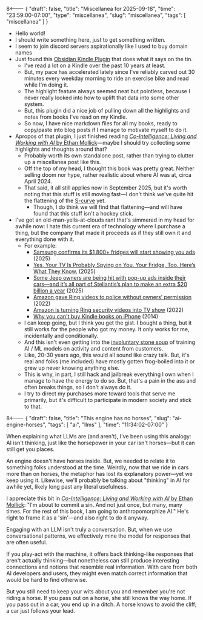 8<--- { "draft": false, "title": "Miscellanea for 2025-09-18", "time": "23:59:00-07:00", "type": "miscellanea", "slug": "miscellanea", "tags": [ "miscellanea" ] }

- Hello world!
- I should write something here, just to get something written.
- I seem to join discord servers aspirationally like I used to buy domain names
- Just found this [Obsidian Kindle Plugin](https://github.com/hadynz/obsidian-kindle-plugin) that does what it says on the tin.
	- I've read a lot on a Kindle over the past 10 years at least.
	- But, my pace has accelerated lately since I've reliably carved out 30 minutes every weekday morning to ride an exercise bike and read while I'm doing it.
	- The highlight feature always seemed neat but pointless, because I never really looked into how to uplift that data into some other system.
	- But, this plugin did a nice job of pulling down all the highlights and notes from books I've read on my Kindle.
	- So now, I have nice markdown files for all my books, ready to copy/paste into blog posts if I manage to motivate myself to do it.
- Apropos of that plugin, I just finished reading [*Co-Intelligence: Living and Working with AI* by Ethan Mollick](https://www.penguinrandomhouse.com/books/741805/co-intelligence-by-ethan-mollick/)—maybe I should try collecting some highlights and thoughts around that?
	- Probably worth its own standalone post, rather than trying to clutter up a miscellanea post like this.
	- Off the top of my head, I thought this book was pretty great. Neither selling doom nor hype, rather realistic about where AI was at, circa April 2024.
	- That said, it all still applies now in September 2025, but it's worth noting that this stuff is still moving fast—I don't think we've quite hit the flattening of the [S-curve](https://en.wikipedia.org/wiki/Sigmoid_function) yet. 
		- Though, I do think we will find that flattening—and will have found that this stuff isn't a hockey stick.
- I've got an old-man-yells-at-clouds rant that's simmered in my head for awhile now: I hate this current era of technology where I purchase a thing, but the company that made it proceeds as if they still own it and everything done with it.
	- For example:
		- [Samsung confirms its $1,800+ fridges will start showing you ads](https://www.androidauthority.com/samsung-confirms-smart-refrigerator-ads-are-coming-3598848/) (2025)
		- [Yes, Your TV Is Probably Spying on You. Your Fridge, Too. Here’s What They Know.](https://www.nytimes.com/wirecutter/reviews/advice-smart-devices-data-tracking/) (2025)
		- [Some Jeep owners are being hit with pop-up ads inside their cars—and it’s all part of Stellantis’s plan to make an extra $20 billion a year](https://fortune.com/2025/02/13/jeep-in-car-ads-popup-stellantis-software-revenue/) (2025)
		- [Amazon gave Ring videos to police without owners’ permission](https://www.politico.com/news/2022/07/13/amazon-gave-ring-videos-to-police-without-owners-permission-00045513) (2022)
		- [Amazon is turning Ring security videos into TV show](https://www.cbsnews.com/news/amazons-ring-videos-tv-show-mgm/) (2022)
		- [Why you can't buy Kindle books on iPhone](https://www.businessinsider.com/why-you-cant-buy-kindle-books-on-iphone-2014-4) (2014)
	- I can keep going, but I think you get the gist. I bought a thing, but it still works for the people who got my money. It only works for me, incidentally and conditionally.
	- And this isn't even getting into the [involuntary stone soup](https://blog.lmorchard.com/2025/05/27/involuntary-stone-soup-ai/index.html) of training AI / ML models on activity and content from customers.
	- Like, 20-30 years ago, this would all sound like crazy talk. But, it's real and folks (me included) have mostly gotten frog-boiled into it or grew up never knowing anything else.
	- This is why, in part, I still hack and jailbreak everything I own when I manage to have the energy to do so. But, that's a pain in the ass and often breaks things, so I don't always do it.
	- I try to direct my purchases more toward tools that serve me primarily, but it's difficult to participate in modern society and stick to that.

8<--- { "draft": false, "title": "This engine has no horses", "slug": "ai-engine-horses", "tags": [ "ai", "llms" ], "time": "11:34:02-07:00" }

When explaining what LLMs are (and aren't), I've been using this analogy: AI isn't thinking, just like the horsepower in your car isn't horses—but it can still get you places.

An engine doesn't have horses inside. But, we needed to relate it to something folks understood at the time. Weirdly, now that we ride in cars more than on horses, the metaphor has lost its explanatory power—yet we keep using it. Likewise, we'll probably be talking about "thinking" in AI for awhile yet, likely long past any literal usefulness.

I appreciate this bit in [_Co-Intelligence: Living and Working with AI_ by Ethan Mollick](https://www.penguinrandomhouse.com/books/741805/co-intelligence-by-ethan-mollick/): "I'm about to commit a sin. And not just once, but many, many times. For the rest of this book, I am going to anthropomorphize AI." He's right to frame it as a 'sin'—and also right to do it anyway.

Engaging with an LLM isn't truly a conversation. But, when we use conversational patterns, we effectively mine the model for responses that are often useful.

If you play-act with the machine, it offers back thinking-like responses that aren't actually thinking—but nonetheless can still produce interesting connections and notions that resemble real information. With care from both AI developers and users, they might even match correct information that would be hard to find otherwise.

But you still need to keep your wits about you and remember you're not riding a horse. If you pass out on a horse, she still knows the way home. If you pass out in a car, you end up in a ditch. A horse knows to avoid the cliff; a car just follows your lead.